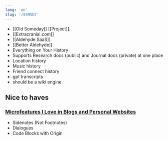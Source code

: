 ```yaml
---
lang: 'en'
slug: '/8495D7'
---
```


- [[Old Someday]] [[Project]].
- [[Extracranial.com]]
- [[Aldehyde SaaS]].
- [[Better Aldehyde]]
- Everything on Your History
- Supports Research docs (public) and Journal docs (private) at one place
- Location history
- Music history
- Friend connect history
- gpt transcripts
- should be a wiki engine

## Nice to haves

### [Microfeatures I Love in Blogs and Personal Websites](https://danilafe.com/blog/blog_microfeatures/)

- Sidenotes (Not Footnotes)
- Dialogues
- Code Blocks with Origin
